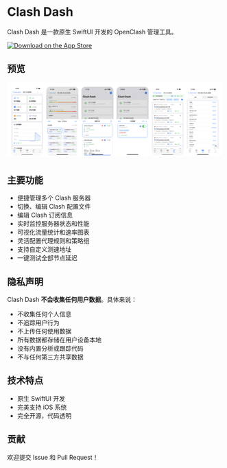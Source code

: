 # Clash Dash

Clash Dash 是一款原生 SwiftUI 开发的 OpenClash 管理工具。

<a href="https://apps.apple.com/cn/app/clash-dash/id6738882561?platform=iphone">
    <img src="https://developer.apple.com/assets/elements/badges/download-on-the-app-store.svg" alt="Download on the App Store" style="width: 120px;">
</a>

## 预览

<img src="preview.png" alt="Clash Dash Preview" width="500">

## 主要功能

- 便捷管理多个 Clash 服务器
- 切换、编辑 Clash 配置文件
- 编辑 Clash 订阅信息
- 实时监控服务器状态和性能
- 可视化流量统计和速率图表
- 灵活配置代理规则和策略组
- 支持自定义测速地址
- 一键测试全部节点延迟

## 隐私声明

Clash Dash **不会收集任何用户数据**。具体来说：

- 不收集任何个人信息
- 不追踪用户行为
- 不上传任何使用数据
- 所有数据都存储在用户设备本地
- 没有内置分析或跟踪代码
- 不与任何第三方共享数据

## 技术特点

- 原生 SwiftUI 开发
- 完美支持 iOS 系统
- 完全开源，代码透明

## 贡献

欢迎提交 Issue 和 Pull Request！ 
